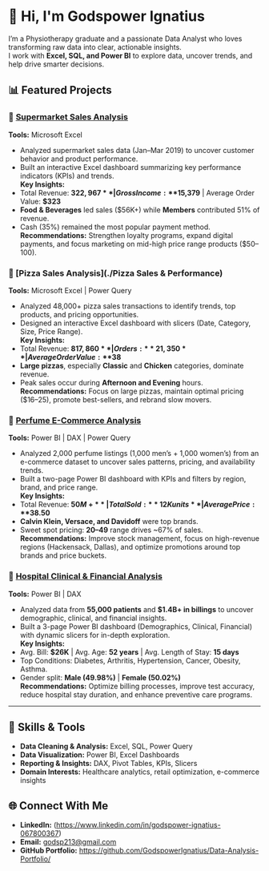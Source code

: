# 👋 Hi, I'm Godspower Ignatius

I’m a Physiotherapy graduate and a passionate Data Analyst who loves transforming raw data into clear, actionable insights.  
I work with **Excel, SQL, and Power BI** to explore data, uncover trends, and help drive smarter decisions.  


## 📊 Featured Projects

### 🛒 [Supermarket Sales Analysis](./Supermarket-Sales-Analysis)
**Tools:** Microsoft Excel  
- Analyzed supermarket sales data (Jan–Mar 2019) to uncover customer behavior and product performance.  
- Built an interactive Excel dashboard summarizing key performance indicators (KPIs) and trends.  
**Key Insights:**  
- Total Revenue: **$322,967** | Gross Income: **$15,379** | Average Order Value: **$323**  
- **Food & Beverages** led sales ($56K+) while **Members** contributed 51% of revenue.  
- Cash (35%) remained the most popular payment method.  
**Recommendations:** Strengthen loyalty programs, expand digital payments, and focus marketing on mid-high price range products ($50–100).


### 🍕 [Pizza Sales Analysis](./Pizza Sales & Performance)
**Tools:** Microsoft Excel | Power Query  
- Analyzed 48,000+ pizza sales transactions to identify trends, top products, and pricing opportunities.  
- Designed an interactive Excel dashboard with slicers (Date, Category, Size, Price Range).  
**Key Insights:**  
- Total Revenue: **$817,860** | Orders: **21,350** | Average Order Value: **$38**  
- **Large pizzas**, especially **Classic** and **Chicken** categories, dominate revenue.  
- Peak sales occur during **Afternoon and Evening** hours.  
**Recommendations:** Focus on large pizzas, maintain optimal pricing ($16–25), promote best-sellers, and rebrand slow movers.


### 🧴 [Perfume E-Commerce Analysis](./Perfume-E-Commerce-Analysis)
**Tools:** Power BI | DAX | Power Query  
- Analyzed 2,000 perfume listings (1,000 men’s + 1,000 women’s) from an e-commerce dataset to uncover sales patterns, pricing, and availability trends.  
- Built a two-page Power BI dashboard with KPIs and filters by region, brand, and price range.  
**Key Insights:**  
- Total Revenue: **$50M+** | Total Sold: **12K units** | Average Price: **$38.50**  
- **Calvin Klein, Versace, and Davidoff** were top brands.  
- Sweet spot pricing: **$20–$49** range drives ~67% of sales.  
**Recommendations:** Improve stock management, focus on high-revenue regions (Hackensack, Dallas), and optimize promotions around top brands and price buckets.


### 🏥 [Hospital Clinical & Financial Analysis](./Hospital-Clinical-and-Financial-Analysis)
**Tools:** Power BI | DAX  
- Analyzed data from **55,000 patients** and **$1.4B+ in billings** to uncover demographic, clinical, and financial insights.  
- Built a 3-page Power BI dashboard (Demographics, Clinical, Financial) with dynamic slicers for in-depth exploration.  
**Key Insights:**  
- Avg. Bill: **$26K** | Avg. Age: **52 years** | Avg. Length of Stay: **15 days**  
- Top Conditions: Diabetes, Arthritis, Hypertension, Cancer, Obesity, Asthma.  
- Gender split: **Male (49.98%)** | **Female (50.02%)**  
**Recommendations:** Optimize billing processes, improve test accuracy, reduce hospital stay duration, and enhance preventive care programs.

---

## 🧠 Skills & Tools
- **Data Cleaning & Analysis:** Excel, SQL, Power Query  
- **Data Visualization:** Power BI, Excel Dashboards  
- **Reporting & Insights:** DAX, Pivot Tables, KPIs, Slicers  
- **Domain Interests:** Healthcare analytics, retail optimization, e-commerce insights  


## 🌐 Connect With Me
- **LinkedIn:** (https://www.linkedin.com/in/godspower-ignatius-067800367)
- **Email:** godsp213@gmail.com
- **GitHub Portfolio:** https://github.com/GodspowerIgnatius/Data-Analysis-Portfolio/

